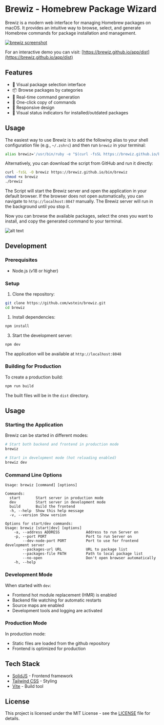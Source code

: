 # Brewiz - Homebrew Package Wizard

Brewiz is a modern web interface for managing Homebrew packages on macOS. It provides an intuitive way to browse, select, and generate Homebrew commands for package installation and management.

[![brewiz screenshot](https://brewiz.github.io/docs/images/brewiz-small.png)](https://brewiz.github.io/docs/images/brewiz-full.png)

For an interactive demo you can visit: [https://brewiz.github.io/app/dist](https://brewiz.github.io/app/dist)

## Features

- 🎯 Visual package selection interface
- 📦 Browse packages by categories
- 🔄 Real-time command generation
- 🚀 One-click copy of commands
- 💫 Responsive design
- 🎨 Visual status indicators for installed/outdated packages

## Usage

The easiest way to use Brewiz is to add the following alias to your shell configuration file (e.g., `~/.zshrc`) and then run `brewiz` in your terminal:

```bash
alias brewiz='/usr/bin/ruby -e "$(curl -fsSL https://brewiz.github.io/bin/brewiz)" --'
```

Alternatively, you can download the script from GitHub and run it directly:

```bash
curl -fsSL -O brewiz https://brewiz.github.io/bin/brewiz
chmod +x brewiz
./brewiz
```

The Script will start the Brewiz server and open the application in your default browser. If the browser does not open automatically, you can navigate to `http://localhost:8047` manually. The Brewiz server will run in the background until you stop it.

Now you can browse the available packages, select the ones you want to install, and copy the generated command to your terminal.

![alt text](https://brewiz.github.io/docs/images/brewiz-cmd.png)

## Development

### Prerequisites

- Node.js (v18 or higher)

### Setup

1. Clone the repository:

```bash
git clone https://github.com/wstein/brewiz.git
cd brewiz
```

1. Install dependencies:

```bash
npm install
```

3. Start the development server:

```bash
npm dev
```

The application will be available at `http://localhost:8048`

### Building for Production

To create a production build:

```bash
npm run build
```

The built files will be in the `dist` directory.

## Usage

### Starting the Application

Brewiz can be started in different modes:

```bash
# Start both backend and frontend in production mode
brewiz

# Start in development mode (hot reloading enabled)
brewiz dev
```

### Command Line Options

```text
Usage: brewiz [command] [options]

Commands:
  start       Start server in production mode
  dev         Start server in development mode
  build       Build the frontend
  -h, --help  Show this help message
  -v, --version Show version

Options for start/dev commands:
Usage: brewiz [start|dev] [options]
    -a, --address ADDRESS            Address to run Server on
    -p, --port PORT                  Port to run Server on
        --dev-node-port PORT         Port to use for frontend development server
        --packages-url URL           URL to package list
        --packages-file PATH         Path to local package list
        --no-open                    Don't open browser automatically
    -h, --help
```

### Development Mode

When started with `dev`:

- Frontend hot module replacement (HMR) is enabled
- Backend file watching for automatic restarts
- Source maps are enabled
- Development tools and logging are activated

### Production Mode

In production mode:

- Static files are loaded from the github repository
- Frontend is optimized for production

## Tech Stack

- [SolidJS](https://www.solidjs.com/) - Frontend framework
- [Tailwind CSS](https://tailwindcss.com/) - Styling
- [Vite](https://vitejs.dev/) - Build tool

## License

This project is licensed under the MIT License - see the [LICENSE](https://raw.githubusercontent.com/wstein/brewiz/refs/heads/main/LICENSE) file for details.
